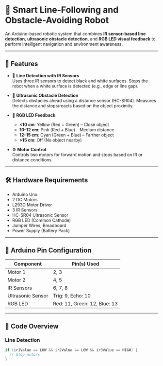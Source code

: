 # 🤖 Smart Line-Following and Obstacle-Avoiding Robot

An Arduino-based robotic system that combines **IR sensor-based line detection**, **ultrasonic obstacle detection**, and **RGB LED visual feedback** to perform intelligent navigation and environment awareness.

---

## 🔧 Features

- 🖤 **Line Detection with IR Sensors**  
  Uses three IR sensors to detect black and white surfaces. Stops the robot when a white surface is detected (e.g., edge or line gap).

- 📏 **Ultrasonic Obstacle Detection**  
  Detects obstacles ahead using a distance sensor (HC-SR04). Measures the distance and stops/reacts based on the object proximity.

- 🌈 **RGB LED Feedback**  
  - **<10 cm**: Yellow (Red + Green) – Close object  
  - **10–12 cm**: Pink (Red + Blue) – Medium distance  
  - **12–15 cm**: Cyan (Green + Blue) – Farther object  
  - **>15 cm**: Off (No object nearby)

- ⚙️ **Motor Control**  
  Controls two motors for forward motion and stops based on IR or distance conditions.

---

## 🛠️ Hardware Requirements

- Arduino Uno  
- 2 DC Motors  
- L293D Motor Driver  
- 3 IR Sensors  
- HC-SR04 Ultrasonic Sensor  
- RGB LED (Common Cathode)  
- Jumper Wires, Breadboard  
- Power Supply (Battery Pack)

---

## 🧠 Arduino Pin Configuration

| Component        | Pin(s) Used |
|------------------|-------------|
| Motor 1          | 2, 3        |
| Motor 2          | 4, 5        |
| IR Sensors       | 6, 7, 8     |
| Ultrasonic Sensor| Trig: 9, Echo: 10 |
| RGB LED          | Red: 11, Green: 12, Blue: 13 |

---

## 📜 Code Overview

### Line Detection
```cpp
if (ir1Value == LOW && ir2Value == LOW && ir3Value == HIGH) {
  // Stop motors
}
